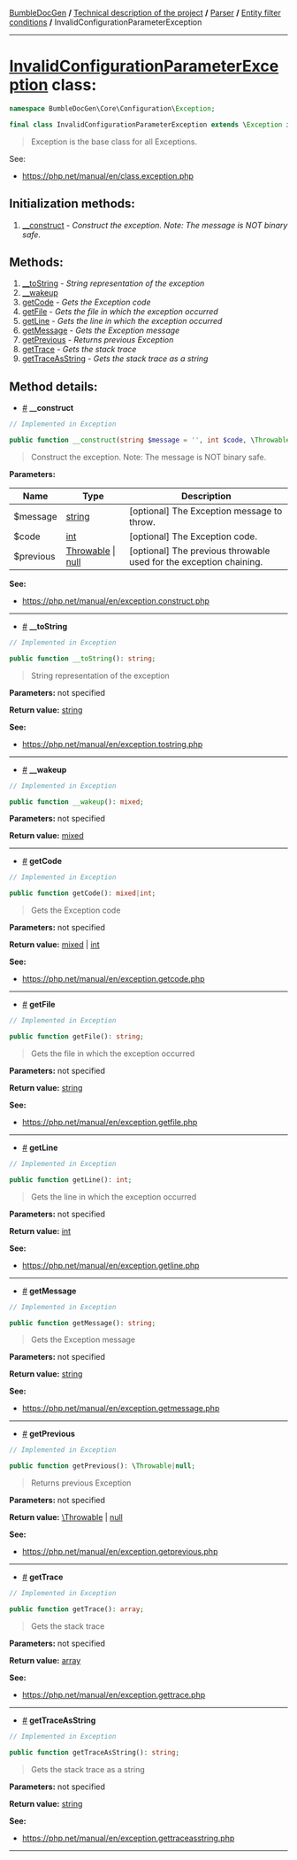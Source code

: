 <!-- {% raw %} -->
<embed> <a href="/docs/readme.md">BumbleDocGen</a> <b>/</b> <a href="/docs/tech/readme.md">Technical description of the project</a> <b>/</b> <a href="/docs/tech/2.parser/readme.md">Parser</a> <b>/</b> <a href="/docs/tech/2.parser/entityFilterCondition.md">Entity filter conditions</a> <b>/</b> InvalidConfigurationParameterException<hr> </embed>

<h1>
    <a href="https://github.com/bumble-tech/bumble-doc-gen/blob/master/src/Core/Configuration/Exception/InvalidConfigurationParameterException.php#L7">InvalidConfigurationParameterException</a> class:
</h1>





```php
namespace BumbleDocGen\Core\Configuration\Exception;

final class InvalidConfigurationParameterException extends \Exception implements \Throwable, \Stringable
```

<blockquote>Exception is the base class for
all Exceptions.</blockquote>

See:
<ul>
    <li>
        <a href="https://php.net/manual/en/class.exception.php">https://php.net/manual/en/class.exception.php</a>    </li>
</ul>






<h2>Initialization methods:</h2>

<ol>
<li>
    <a href="#m-construct">__construct</a>
    - <i>Construct the exception. Note: The message is NOT binary safe.</i></li>
</ol>

<h2>Methods:</h2>

<ol>
<li>
    <a href="#m-tostring">__toString</a>
    - <i>String representation of the exception</i></li>
<li>
    <a href="#m-wakeup">__wakeup</a>
    </li>
<li>
    <a href="#mgetcode">getCode</a>
    - <i>Gets the Exception code</i></li>
<li>
    <a href="#mgetfile">getFile</a>
    - <i>Gets the file in which the exception occurred</i></li>
<li>
    <a href="#mgetline">getLine</a>
    - <i>Gets the line in which the exception occurred</i></li>
<li>
    <a href="#mgetmessage">getMessage</a>
    - <i>Gets the Exception message</i></li>
<li>
    <a href="#mgetprevious">getPrevious</a>
    - <i>Returns previous Exception</i></li>
<li>
    <a href="#mgettrace">getTrace</a>
    - <i>Gets the stack trace</i></li>
<li>
    <a href="#mgettraceasstring">getTraceAsString</a>
    - <i>Gets the stack trace as a string</i></li>
</ol>







<h2>Method details:</h2>

<div class='method_description-block'>

<ul>
<li><a name="m-construct" href="#m-construct">#</a>
 <b>__construct</b>
   </li>
</ul>

```php
// Implemented in Exception

public function __construct(string $message = '', int $code, \Throwable|null $previous = NULL);
```

<blockquote>Construct the exception. Note: The message is NOT binary safe.</blockquote>

<b>Parameters:</b>

<table>
    <thead>
    <tr>
        <th>Name</th>
        <th>Type</th>
        <th>Description</th>
    </tr>
    </thead>
    <tbody>
            <tr>
            <td>$message</td>
            <td><a href='https://www.php.net/manual/en/language.types.string.php'>string</a></td>
            <td>[optional] The Exception message to throw.</td>
        </tr>
            <tr>
            <td>$code</td>
            <td><a href='https://www.php.net/manual/en/language.types.integer.php'>int</a></td>
            <td>[optional] The Exception code.</td>
        </tr>
            <tr>
            <td>$previous</td>
            <td><a href='https://www.php.net/manual/en/class.throwable.php'>Throwable</a> | <a href='https://www.php.net/manual/en/language.types.null.php'>null</a></td>
            <td>[optional] The previous throwable used for the exception chaining.</td>
        </tr>
        </tbody>
</table>




<b>See:</b>
<ul>
    <li>
        <a href="https://php.net/manual/en/exception.construct.php">https://php.net/manual/en/exception.construct.php</a>    </li>
</ul>
</div>
<hr>
<div class='method_description-block'>

<ul>
<li><a name="m-tostring" href="#m-tostring">#</a>
 <b>__toString</b>
   </li>
</ul>

```php
// Implemented in Exception

public function __toString(): string;
```

<blockquote>String representation of the exception</blockquote>

<b>Parameters:</b> not specified

<b>Return value:</b> <a href='https://www.php.net/manual/en/language.types.string.php'>string</a>



<b>See:</b>
<ul>
    <li>
        <a href="https://php.net/manual/en/exception.tostring.php">https://php.net/manual/en/exception.tostring.php</a>    </li>
</ul>
</div>
<hr>
<div class='method_description-block'>

<ul>
<li><a name="m-wakeup" href="#m-wakeup">#</a>
 <b>__wakeup</b>
   </li>
</ul>

```php
// Implemented in Exception

public function __wakeup(): mixed;
```



<b>Parameters:</b> not specified

<b>Return value:</b> <a href='https://www.php.net/manual/en/language.types.mixed.php'>mixed</a>


</div>
<hr>
<div class='method_description-block'>

<ul>
<li><a name="mgetcode" href="#mgetcode">#</a>
 <b>getCode</b>
   </li>
</ul>

```php
// Implemented in Exception

public function getCode(): mixed|int;
```

<blockquote>Gets the Exception code</blockquote>

<b>Parameters:</b> not specified

<b>Return value:</b> <a href='https://www.php.net/manual/en/language.types.mixed.php'>mixed</a> | <a href='https://www.php.net/manual/en/language.types.integer.php'>int</a>



<b>See:</b>
<ul>
    <li>
        <a href="https://php.net/manual/en/exception.getcode.php">https://php.net/manual/en/exception.getcode.php</a>    </li>
</ul>
</div>
<hr>
<div class='method_description-block'>

<ul>
<li><a name="mgetfile" href="#mgetfile">#</a>
 <b>getFile</b>
   </li>
</ul>

```php
// Implemented in Exception

public function getFile(): string;
```

<blockquote>Gets the file in which the exception occurred</blockquote>

<b>Parameters:</b> not specified

<b>Return value:</b> <a href='https://www.php.net/manual/en/language.types.string.php'>string</a>



<b>See:</b>
<ul>
    <li>
        <a href="https://php.net/manual/en/exception.getfile.php">https://php.net/manual/en/exception.getfile.php</a>    </li>
</ul>
</div>
<hr>
<div class='method_description-block'>

<ul>
<li><a name="mgetline" href="#mgetline">#</a>
 <b>getLine</b>
   </li>
</ul>

```php
// Implemented in Exception

public function getLine(): int;
```

<blockquote>Gets the line in which the exception occurred</blockquote>

<b>Parameters:</b> not specified

<b>Return value:</b> <a href='https://www.php.net/manual/en/language.types.integer.php'>int</a>



<b>See:</b>
<ul>
    <li>
        <a href="https://php.net/manual/en/exception.getline.php">https://php.net/manual/en/exception.getline.php</a>    </li>
</ul>
</div>
<hr>
<div class='method_description-block'>

<ul>
<li><a name="mgetmessage" href="#mgetmessage">#</a>
 <b>getMessage</b>
   </li>
</ul>

```php
// Implemented in Exception

public function getMessage(): string;
```

<blockquote>Gets the Exception message</blockquote>

<b>Parameters:</b> not specified

<b>Return value:</b> <a href='https://www.php.net/manual/en/language.types.string.php'>string</a>



<b>See:</b>
<ul>
    <li>
        <a href="https://php.net/manual/en/exception.getmessage.php">https://php.net/manual/en/exception.getmessage.php</a>    </li>
</ul>
</div>
<hr>
<div class='method_description-block'>

<ul>
<li><a name="mgetprevious" href="#mgetprevious">#</a>
 <b>getPrevious</b>
   </li>
</ul>

```php
// Implemented in Exception

public function getPrevious(): \Throwable|null;
```

<blockquote>Returns previous Exception</blockquote>

<b>Parameters:</b> not specified

<b>Return value:</b> <a href='https://www.php.net/manual/en/class.throwable.php'>\Throwable</a> | <a href='https://www.php.net/manual/en/language.types.null.php'>null</a>



<b>See:</b>
<ul>
    <li>
        <a href="https://php.net/manual/en/exception.getprevious.php">https://php.net/manual/en/exception.getprevious.php</a>    </li>
</ul>
</div>
<hr>
<div class='method_description-block'>

<ul>
<li><a name="mgettrace" href="#mgettrace">#</a>
 <b>getTrace</b>
   </li>
</ul>

```php
// Implemented in Exception

public function getTrace(): array;
```

<blockquote>Gets the stack trace</blockquote>

<b>Parameters:</b> not specified

<b>Return value:</b> <a href='https://www.php.net/manual/en/language.types.array.php'>array</a>



<b>See:</b>
<ul>
    <li>
        <a href="https://php.net/manual/en/exception.gettrace.php">https://php.net/manual/en/exception.gettrace.php</a>    </li>
</ul>
</div>
<hr>
<div class='method_description-block'>

<ul>
<li><a name="mgettraceasstring" href="#mgettraceasstring">#</a>
 <b>getTraceAsString</b>
   </li>
</ul>

```php
// Implemented in Exception

public function getTraceAsString(): string;
```

<blockquote>Gets the stack trace as a string</blockquote>

<b>Parameters:</b> not specified

<b>Return value:</b> <a href='https://www.php.net/manual/en/language.types.string.php'>string</a>



<b>See:</b>
<ul>
    <li>
        <a href="https://php.net/manual/en/exception.gettraceasstring.php">https://php.net/manual/en/exception.gettraceasstring.php</a>    </li>
</ul>
</div>
<hr>

<!-- {% endraw %} -->